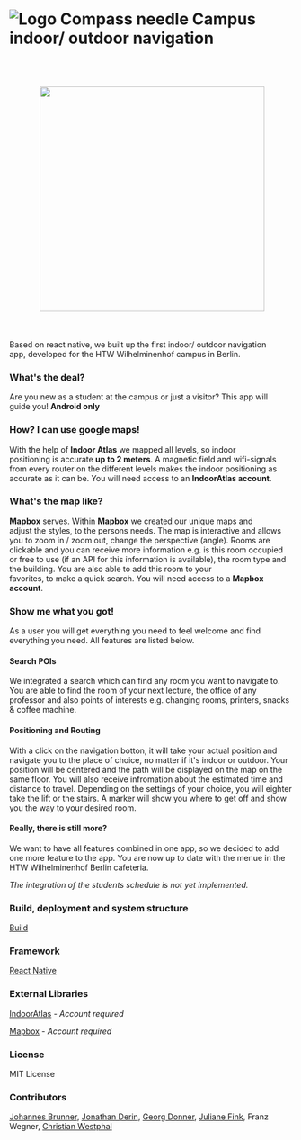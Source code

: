 #  ![Logo Compass needle](./app/assets/images/logo.png)  Campus indoor/ outdoor navigation 

<img src="./app/assets/images/appScreen.jpg" width="400" align="right" style="padding:50px;">

Based on react native, we built up the first indoor/ outdoor navigation <br/> 
app, developed for the HTW Wilhelminenhof campus in Berlin.

### What's the deal?


Are you new as a student at the campus or just a visitor? This app will <br/> 
guide you! **Android only**

### How? I can use google maps!

With the help of **Indoor Atlas** we mapped all levels, so indoor <br/> 
positioning is accurate **up to 2 meters**. 
A magnetic field and wifi-signals from every router on the different levels makes the indoor positioning as accurate as it can be. You will need access to an **IndoorAtlas account**.

### What's the map like?

**Mapbox** serves. Within **Mapbox** we created our unique maps and <br/> 
adjust the styles, to the persons needs. 
The map is interactive and allows you to zoom in / zoom out, change the perspective (angle). Rooms are <br/> 
clickable and you can receive more information e.g. is this room occupied   
or free to use (if an API for this information is available), the room type and the building. You are also able to add this room to your <br/> 
favorites, to make a quick search. You will need access to a **Mapbox account**.

### Show me what you got!
As a user you will get everything you need to feel welcome and find everything you need. 
All features are listed below.


#### Search POIs

We integrated a search which can find any room you want to navigate to. You are able to find the room of 
your next lecture, the office of any professor and also points of interests e.g. changing rooms, printers, snacks & coffee machine.


#### Positioning and Routing

With a click on the navigation botton, it will take your actual position and navigate you to 
the place of choice, no matter if it's indoor or outdoor. Your position will be centered and 
the path will be displayed on the map on the same floor. You will also receive infromation 
about the estimated time and distance to travel. Depending on the settings of your choice, 
you will eighter take the lift or the stairs. A marker will show you where to get off and 
show you the way to your desired room.


#### Really, there is still more?

We want to have all features combined in one app, so we decided to add one more feature to the 
app. You are now up to date with the menue in the HTW Wilhelminenhof Berlin cafeteria.

*The integration of the students schedule is not yet implemented.*

### Build, deployment and system structure

[Build](./docs/build-and-deployment.md)


### Framework

[React Native](https://facebook.github.io/react-native/)


### External Libraries

[IndoorAtlas](http://www.indooratlas.com/) - *Account required*

[Mapbox](https://www.mapbox.com/) - *Account required*


### License

MIT License

### Contributors

[Johannes Brunner](https://github.com/jannesbrunner),
[Jonathan Derin](https://github.com/bbrinx),
[Georg Donner](https://github.com/georgdonner),
[Juliane Fink](https://github.com/SyJuly),
Franz Wegner,
[Christian Westphal](https://github.com/chwestphal)

